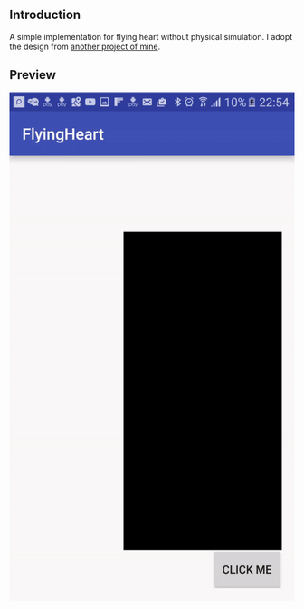 ## Introduction

A simple implementation for flying heart without physical simulation. I adopt the design from [another project of mine](https://github.com/czhao/fireworks).

## Preview

![](https://github.com/czhao/flying-heart-android/raw/master/art/flying_heart.gif)




